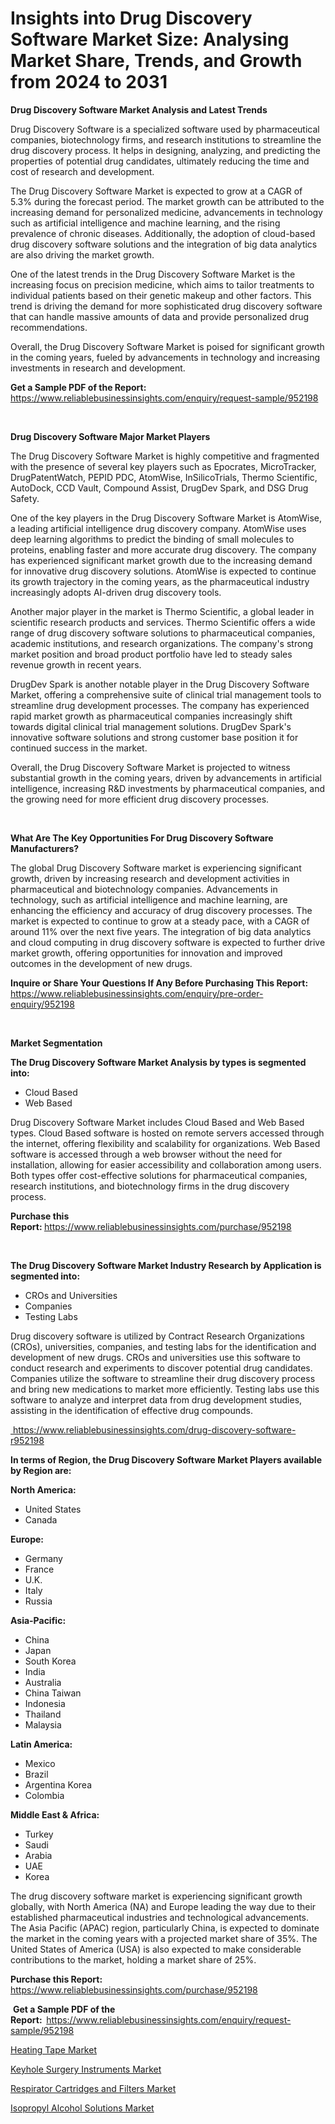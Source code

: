 <p><h1>Insights into Drug Discovery Software Market Size: Analysing Market Share, Trends, and Growth from 2024 to 2031</h1></p><p><strong>Drug Discovery Software Market Analysis and Latest Trends</strong></p>
<p><p>Drug Discovery Software is a specialized software used by pharmaceutical companies, biotechnology firms, and research institutions to streamline the drug discovery process. It helps in designing, analyzing, and predicting the properties of potential drug candidates, ultimately reducing the time and cost of research and development.</p><p>The Drug Discovery Software Market is expected to grow at a CAGR of 5.3% during the forecast period. The market growth can be attributed to the increasing demand for personalized medicine, advancements in technology such as artificial intelligence and machine learning, and the rising prevalence of chronic diseases. Additionally, the adoption of cloud-based drug discovery software solutions and the integration of big data analytics are also driving the market growth.</p><p>One of the latest trends in the Drug Discovery Software Market is the increasing focus on precision medicine, which aims to tailor treatments to individual patients based on their genetic makeup and other factors. This trend is driving the demand for more sophisticated drug discovery software that can handle massive amounts of data and provide personalized drug recommendations.</p><p>Overall, the Drug Discovery Software Market is poised for significant growth in the coming years, fueled by advancements in technology and increasing investments in research and development.</p></p>
<p><strong>Get a Sample PDF of the Report:&nbsp;</strong> <a href="https://www.reliablebusinessinsights.com/enquiry/request-sample/952198">https://www.reliablebusinessinsights.com/enquiry/request-sample/952198</a></p>
<p>&nbsp;</p>
<p><strong>Drug Discovery Software Major Market Players</strong></p>
<p><p>The Drug Discovery Software Market is highly competitive and fragmented with the presence of several key players such as Epocrates, MicroTracker, DrugPatentWatch, PEPID PDC, AtomWise, InSilicoTrials, Thermo Scientific, AutoDock, CCD Vault, Compound Assist, DrugDev Spark, and DSG Drug Safety.</p><p>One of the key players in the Drug Discovery Software Market is AtomWise, a leading artificial intelligence drug discovery company. AtomWise uses deep learning algorithms to predict the binding of small molecules to proteins, enabling faster and more accurate drug discovery. The company has experienced significant market growth due to the increasing demand for innovative drug discovery solutions. AtomWise is expected to continue its growth trajectory in the coming years, as the pharmaceutical industry increasingly adopts AI-driven drug discovery tools.</p><p>Another major player in the market is Thermo Scientific, a global leader in scientific research products and services. Thermo Scientific offers a wide range of drug discovery software solutions to pharmaceutical companies, academic institutions, and research organizations. The company's strong market position and broad product portfolio have led to steady sales revenue growth in recent years.</p><p>DrugDev Spark is another notable player in the Drug Discovery Software Market, offering a comprehensive suite of clinical trial management tools to streamline drug development processes. The company has experienced rapid market growth as pharmaceutical companies increasingly shift towards digital clinical trial management solutions. DrugDev Spark's innovative software solutions and strong customer base position it for continued success in the market.</p><p>Overall, the Drug Discovery Software Market is projected to witness substantial growth in the coming years, driven by advancements in artificial intelligence, increasing R&D investments by pharmaceutical companies, and the growing need for more efficient drug discovery processes.</p></p>
<p>&nbsp;</p>
<p><strong>What Are The Key Opportunities For Drug Discovery Software Manufacturers?</strong></p>
<p><p>The global Drug Discovery Software market is experiencing significant growth, driven by increasing research and development activities in pharmaceutical and biotechnology companies. Advancements in technology, such as artificial intelligence and machine learning, are enhancing the efficiency and accuracy of drug discovery processes. The market is expected to continue to grow at a steady pace, with a CAGR of around 11% over the next five years. The integration of big data analytics and cloud computing in drug discovery software is expected to further drive market growth, offering opportunities for innovation and improved outcomes in the development of new drugs.</p></p>
<p><strong>Inquire or Share Your Questions If Any Before Purchasing This Report:</strong> <a href="https://www.reliablebusinessinsights.com/enquiry/pre-order-enquiry/952198">https://www.reliablebusinessinsights.com/enquiry/pre-order-enquiry/952198</a></p>
<p>&nbsp;</p>
<p><strong>Market Segmentation</strong></p>
<p><strong>The Drug Discovery Software Market Analysis by types is segmented into:</strong></p>
<p><ul><li>Cloud Based</li><li>Web Based</li></ul></p>
<p><p>Drug Discovery Software Market includes Cloud Based and Web Based types. Cloud Based software is hosted on remote servers accessed through the internet, offering flexibility and scalability for organizations. Web Based software is accessed through a web browser without the need for installation, allowing for easier accessibility and collaboration among users. Both types offer cost-effective solutions for pharmaceutical companies, research institutions, and biotechnology firms in the drug discovery process.</p></p>
<p><strong>Purchase this Report:&nbsp;</strong><a href="https://www.reliablebusinessinsights.com/purchase/952198">https://www.reliablebusinessinsights.com/purchase/952198</a></p>
<p>&nbsp;</p>
<p><strong>The Drug Discovery Software Market Industry Research by Application is segmented into:</strong></p>
<p><ul><li>CROs and Universities</li><li>Companies</li><li>Testing Labs</li></ul></p>
<p><p>Drug discovery software is utilized by Contract Research Organizations (CROs), universities, companies, and testing labs for the identification and development of new drugs. CROs and universities use this software to conduct research and experiments to discover potential drug candidates. Companies utilize the software to streamline their drug discovery process and bring new medications to market more efficiently. Testing labs use this software to analyze and interpret data from drug development studies, assisting in the identification of effective drug compounds.</p></p>
<p><a href="https://www.reliablebusinessinsights.com/drug-discovery-software-r952198">&nbsp;https://www.reliablebusinessinsights.com/drug-discovery-software-r952198</a></p>
<p><strong>In terms of Region, the Drug Discovery Software Market Players available by Region are:</strong></p>
<p>
    <p> <strong> North America: </strong>
        <ul>
            <li>United States</li>
            <li>Canada</li>
        </ul>
        </p> 
    <p> <strong> Europe: </strong>
        <ul>
            <li>Germany</li>
            <li>France</li>
            <li>U.K.</li>
            <li>Italy</li>
            <li>Russia</li>
        </ul>
        </p> 
    <p> <strong> Asia-Pacific: </strong>
        <ul>
            <li>China</li>
            <li>Japan</li>
            <li>South Korea</li>
            <li>India</li>
            <li>Australia</li>
            <li>China Taiwan</li>
            <li>Indonesia</li>
            <li>Thailand</li>
            <li>Malaysia</li>
        </ul>
        </p> 
    <p> <strong> Latin America: </strong>
        <ul>
            <li>Mexico</li>
            <li>Brazil</li>
            <li>Argentina Korea</li>
            <li>Colombia</li>
        </ul>
        </p> 
    <p> <strong> Middle East & Africa: </strong>
        <ul>
            <li>Turkey</li>
            <li>Saudi</li>
            <li>Arabia</li>
            <li>UAE</li>
            <li>Korea</li>
        </ul>
    </p>
    </p>
<p><p>The drug discovery software market is experiencing significant growth globally, with North America (NA) and Europe leading the way due to their established pharmaceutical industries and technological advancements. The Asia Pacific (APAC) region, particularly China, is expected to dominate the market in the coming years with a projected market share of 35%. The United States of America (USA) is also expected to make considerable contributions to the market, holding a market share of 25%.</p></p>
<p><strong>Purchase this Report: </strong><a href="https://www.reliablebusinessinsights.com/purchase/952198">https://www.reliablebusinessinsights.com/purchase/952198</a></p>
<p>&nbsp;<strong>Get a Sample PDF of the Report:&nbsp;&nbsp;</strong><a href="https://www.reliablebusinessinsights.com/enquiry/request-sample/952198">https://www.reliablebusinessinsights.com/enquiry/request-sample/952198</a></p>
<p><strong></strong></p>
<p><p><a href="https://www.linkedin.com/pulse/global-heating-tape-market-sector-types-applications-player-fw12c">Heating Tape Market</a></p><p><a href="https://github.com/dringals/Market-Research-Report-List-5/blob/main/keyhole-surgery-instruments-market.md">Keyhole Surgery Instruments Market</a></p><p><a href="https://github.com/lbird53714/Market-Research-Report-List-5/blob/main/respirator-cartridges-and-filters-market.md">Respirator Cartridges and Filters Market</a></p><p><a href="https://www.linkedin.com/pulse/isopropyl-alcohol-solutions-market-global-regional-analysis-n5q9e">Isopropyl Alcohol Solutions Market</a></p></p>